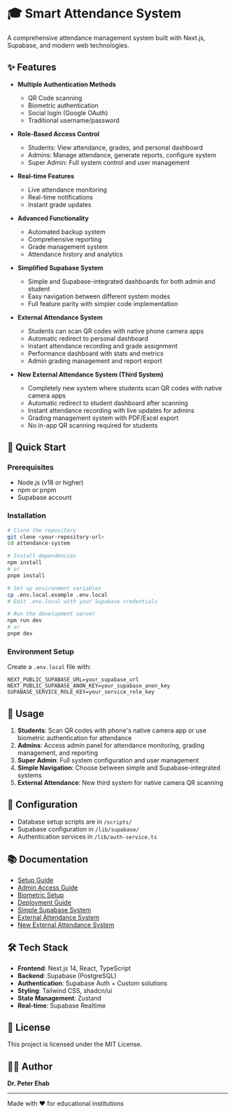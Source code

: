# 🎓 Smart Attendance System

A comprehensive attendance management system built with Next.js, Supabase, and modern web technologies.

## ✨ Features

- **Multiple Authentication Methods**
  - QR Code scanning
  - Biometric authentication
  - Social login (Google OAuth)
  - Traditional username/password

- **Role-Based Access Control**
  - Students: View attendance, grades, and personal dashboard
  - Admins: Manage attendance, generate reports, configure system
  - Super Admin: Full system control and user management

- **Real-time Features**
  - Live attendance monitoring
  - Real-time notifications
  - Instant grade updates

- **Advanced Functionality**
  - Automated backup system
  - Comprehensive reporting
  - Grade management system
  - Attendance history and analytics

- **Simplified Supabase System**
  - Simple and Supabase-integrated dashboards for both admin and student
  - Easy navigation between different system modes
  - Full feature parity with simpler code implementation

- **External Attendance System**
  - Students can scan QR codes with native phone camera apps
  - Automatic redirect to personal dashboard
  - Instant attendance recording and grade assignment
  - Performance dashboard with stats and metrics
  - Admin grading management and report export

- **New External Attendance System (Third System)**
  - Completely new system where students scan QR codes with native camera apps
  - Automatic redirect to student dashboard after scanning
  - Instant attendance recording with live updates for admins
  - Grading management system with PDF/Excel export
  - No in-app QR scanning required for students

## 🚀 Quick Start

### Prerequisites

- Node.js (v18 or higher)
- npm or pnpm
- Supabase account

### Installation

```bash
# Clone the repository
git clone <your-repository-url>
cd attendance-system

# Install dependencies
npm install
# or
pnpm install

# Set up environment variables
cp .env.local.example .env.local
# Edit .env.local with your Supabase credentials

# Run the development server
npm run dev
# or
pnpm dev
```

### Environment Setup

Create a `.env.local` file with:

```env
NEXT_PUBLIC_SUPABASE_URL=your_supabase_url
NEXT_PUBLIC_SUPABASE_ANON_KEY=your_supabase_anon_key
SUPABASE_SERVICE_ROLE_KEY=your_service_role_key
```

## 📱 Usage

1. **Students**: Scan QR codes with phone's native camera app or use biometric authentication for attendance
2. **Admins**: Access admin panel for attendance monitoring, grading management, and reporting
3. **Super Admin**: Full system configuration and user management
4. **Simple Navigation**: Choose between simple and Supabase-integrated systems
5. **External Attendance**: New third system for native camera QR scanning

## 🔧 Configuration

- Database setup scripts are in `/scripts/`
- Supabase configuration in `/lib/supabase/`
- Authentication services in `/lib/auth-service.ts`

## 📚 Documentation

- [Setup Guide](./SETUP_GUIDE.md)
- [Admin Access Guide](./ADMIN_ACCESS_GUIDE.md)
- [Biometric Setup](./BIOMETRIC_SETUP_GUIDE.md)
- [Deployment Guide](./DEPLOYMENT_GUIDE.md)
- [Simple Supabase System](./SIMPLE_SUPABASE_SYSTEM.md)
- [External Attendance System](./EXTERNAL_ATTENDANCE_SYSTEM.md)
- [New External Attendance System](./NEW_EXTERNAL_ATTENDANCE_SYSTEM.md)

## 🛠️ Tech Stack

- **Frontend**: Next.js 14, React, TypeScript
- **Backend**: Supabase (PostgreSQL)
- **Authentication**: Supabase Auth + Custom solutions
- **Styling**: Tailwind CSS, shadcn/ui
- **State Management**: Zustand
- **Real-time**: Supabase Realtime

## 📄 License

This project is licensed under the MIT License.

## 👨‍💻 Author

**Dr. Peter Ehab**

---

Made with ❤️ for educational institutions